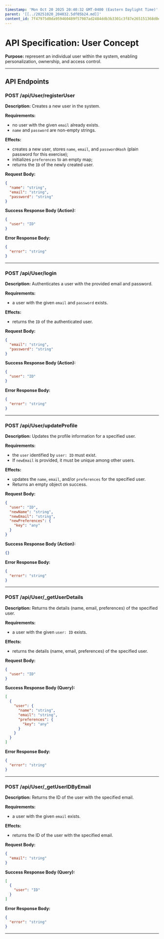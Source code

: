 ```yaml
---
timestamp: 'Mon Oct 20 2025 20:40:32 GMT-0400 (Eastern Daylight Time)'
parent: '[[../20251020_204032.5df05b24.md]]'
content_id: 7f47975d0da959460489f57987ad2484ddb3b3301c3f87e265151368d0ef1f79
---
```


# API Specification: User Concept

**Purpose:** represent an individual user within the system, enabling personalization, ownership, and access control.

***

## API Endpoints

### POST /api/User/registerUser

**Description:** Creates a new user in the system.

**Requirements:**

* no user with the given `email` already exists.
* `name` and `password` are non-empty strings.

**Effects:**

* creates a new user, stores `name`, `email`, and `passwordHash` (plain password for this exercise);
* initializes `preferences` to an empty map;
* returns the `ID` of the newly created user.

**Request Body:**

```json
{
  "name": "string",
  "email": "string",
  "password": "string"
}
```

**Success Response Body (Action):**

```json
{
  "user": "ID"
}
```

**Error Response Body:**

```json
{
  "error": "string"
}
```

***

### POST /api/User/login

**Description:** Authenticates a user with the provided email and password.

**Requirements:**

* a user with the given `email` and `password` exists.

**Effects:**

* returns the `ID` of the authenticated user.

**Request Body:**

```json
{
  "email": "string",
  "password": "string"
}
```

**Success Response Body (Action):**

```json
{
  "user": "ID"
}
```

**Error Response Body:**

```json
{
  "error": "string"
}
```

***

### POST /api/User/updateProfile

**Description:** Updates the profile information for a specified user.

**Requirements:**

* the `user` identified by `user: ID` must exist.
* If `newEmail` is provided, it must be unique among other users.

**Effects:**

* updates the `name`, `email`, and/or `preferences` for the specified user.
* Returns an empty object on success.

**Request Body:**

```json
{
  "user": "ID",
  "newName": "string",
  "newEmail": "string",
  "newPreferences": {
    "key": "any"
  }
}
```

**Success Response Body (Action):**

```json
{}
```

**Error Response Body:**

```json
{
  "error": "string"
}
```

***

### POST /api/User/\_getUserDetails

**Description:** Returns the details (name, email, preferences) of the specified user.

**Requirements:**

* a user with the given `user: ID` exists.

**Effects:**

* returns the details (name, email, preferences) of the specified user.

**Request Body:**

```json
{
  "user": "ID"
}
```

**Success Response Body (Query):**

```json
[
  {
    "user": {
      "name": "string",
      "email": "string",
      "preferences": {
        "key": "any"
      }
    }
  }
]
```

**Error Response Body:**

```json
{
  "error": "string"
}
```

***

### POST /api/User/\_getUserIDByEmail

**Description:** Returns the ID of the user with the specified email.

**Requirements:**

* a user with the given `email` exists.

**Effects:**

* returns the ID of the user with the specified email.

**Request Body:**

```json
{
  "email": "string"
}
```

**Success Response Body (Query):**

```json
[
  {
    "user": "ID"
  }
]
```

**Error Response Body:**

```json
{
  "error": "string"
}
```

***
